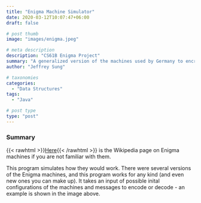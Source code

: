 ```yaml
---
title: "Enigma Machine Simulator"
date: 2020-03-12T10:07:47+06:00
draft: false

# post thumb
image: "images/enigma.jpeg"

# meta description
description: "CS61B Enigma Project"
summary: "A generalized version of the machines used by Germany to encrypt its communications during WWII."
author: "Jeffrey Sung"

# taxonomies
categories: 
  - "Data Structures"
tags:
  - "Java"

# post type
type: "post"
---
```


### Summary
{{< rawhtml >}}<a href="https://en.wikipedia.org/wiki/Enigma_machine" target="_blank">Here</a>{{< /rawhtml >}} is the Wikipedia page on Enigma machines if you are not familiar with them.

This program simulates how they would work. There were several versions of the Enigma machines, and this program works for any kind (and even new ones you can make up). It takes an input of possible inital configurations of the machines and messages to encode or decode - an example is shown in the image above.